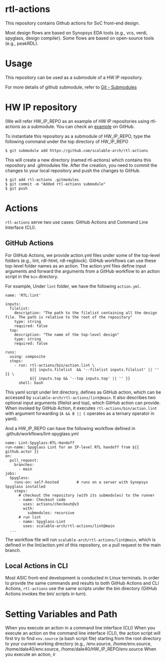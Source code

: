 # rtl-actions

This repository contains Github actions for SoC front-end design.

Most design flows are based on Synopsys EDA tools (e.g., vcs, verdi, spyglass, design compiler). Some flows are based on open-source tools (e.g., peakRDL).

# Usage

This repository can be used as a submodule of a HW IP repository.

For more details of github submodule, refer to [Git - Submodules](https://git-scm.com/book/en/v2/Git-Tools-Submodules)

# HW IP repository

(We will refer HW_IP_REPO as an example of HW IP repositories using rtl-actions as a submodule. You can check an [example](https://github.com/scalable-arch/AIDCLite) on GitHub.

To instantiate this repository as a submodule of HW_IP_REPO, type the following command under the top directory of HW_IP_REPO

```$ git submodule add https://github.com/scalable-arch/rtl-actions```

This will create a new directory (named rtl-actions) which contains this repository and .gitmodules file.
After the creation, you need to commit the changes to your local repository and push the changes to GitHub.

```
$ git add rtl-actions .gitmodules
$ git commit -m "Added rtl-actions submodule"
$ git push
```

# Actions

```rtl-actions``` serve two use cases: GitHub Actions and Command Line Interface (CLI).

## GitHub Actions

For GitHub Actions, we provide action.yml files under some of the top-level folders (e.g., lint, rdl-html, rdl-regblock). GitHub workflows can use these top-level folder names as an action. The action.yml files define input arguments and forward the arguments from a GitHub workflow to an action script in the `bin` directory.

For example,
Under ```lint``` folder, we have the following ```action.yml```.
```
name: 'RTL:lint'

inputs:
  filelist:
    description: "The path to the filelist containing all the design file. The path is relative to the root of the repository"
    type: string
    required: false
  top:
    description: "The name of the top-level design"
    type: string
    required: false

runs:
  using: composite
  steps:
    - run: rtl-actions/bin/action.lint \
           ${{ inputs.filelist  && '--filelist inputs.filelist' || '' }} \
           ${{ inputs.top && '--top inputs.top' || '' }}
      shell: bash
```
This yaml script under lint directory, defines as GitHub action, which can be accessed by ```scalable-arch/rtl-actions/lint@main```. It also describes two optional input arguments (filelist and top), which GitHub action can provide. When invoked by GitHub Action, it executes `rtl-actions/bin/action.lint` with argument forwarding (```A && B || C``` operates as a ternary operator in yaml).

And a HW_IP_REPO can have the following workflow defined in .github/workflows/lint-spyglass.yml
```
name: Lint-Spyglass-RTL-Handoff
run-name: Spyglass Lint for an IP-level RTL handoff from ${{ github.actor }}
on:
  pull_request:
    branches:
      - main
jobs:
  Spyglass:
    runs-on: self-hosted        # runs on a server with Synopsys Spyglass installed
    steps:
      # checkout the repository (with its submodules) to the runner
      - name: Checkout code
        uses: actions/checkout@v3
        with:
          submodules: recursive
      # run lint
      - name: Spyglass-Lint
        uses: scalable-arch/rtl-actions/lint@main
  ...
```

The workflow file will run ```scalable-arch/rtl-actions/lint@main```, which is defined in the lint/action.yml of this repository, on a pull request to the main branch.


## Local Actions in CLI

Most ASIC front-end development is conducted in Linux terminals. In order to provide the same commands and results to both GitHub Actions and CLI Actions, `rtl-actions` use the same scripts under the bin directory (GitHub Actions invokes the bin/ scripts in turn).

# Setting Variables and Path

When you execute an action in a command line interface (CLI)
When you execute an action on the command line interface (CLI), the action script will first try to find ```env.source``` (a bash script file) starting from the root directory to your current working directory (e.g., /env.source, /home/env.source, /home/dale40/env.source, /home/dale40/HW_IP_REPO/env.source
When you execute an action, ir
